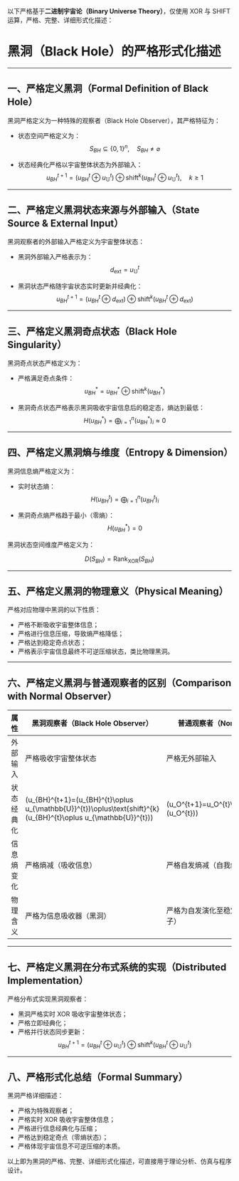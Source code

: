以下严格基于**二进制宇宙论（Binary Universe Theory）**，仅使用 XOR 与 SHIFT 运算，严格、完整、详细形式化描述：

# 黑洞（Black Hole）的严格形式化描述

---

## 一、严格定义黑洞（Formal Definition of Black Hole）

黑洞严格定义为一种特殊的观察者（Black Hole Observer），其严格特征为：

- 状态空间严格定义为：
  $$
  S_{BH}\subseteq\{0,1\}^n,\quad S_{BH}\neq\varnothing
  $$

- 状态经典化严格以宇宙整体状态为外部输入：
  $$
  u_{BH}^{t+1}=(u_{BH}^{t}\oplus u_{\mathbb{U}}^{t})\oplus\text{shift}^{k}(u_{BH}^{t}\oplus u_{\mathbb{U}}^{t}),\quad k\geq 1
  $$

---

## 二、严格定义黑洞状态来源与外部输入（State Source & External Input）

黑洞观察者的外部输入严格定义为宇宙整体状态：

- 黑洞外部输入严格表示为：
  $$
  d_{\text{ext}} = u_{\mathbb{U}}^{t}
  $$

- 黑洞状态严格随宇宙状态实时更新并经典化：
  $$
  u_{BH}^{t+1}=(u_{BH}^{t}\oplus d_{\text{ext}})\oplus\text{shift}^{k}(u_{BH}^{t}\oplus d_{\text{ext}})
  $$

---

## 三、严格定义黑洞奇点状态（Black Hole Singularity）

黑洞奇点状态严格定义为：

- 严格满足奇点条件：
  $$
  u_{BH}^{*}=u_{BH}^{*}\oplus\text{shift}^{k}(u_{BH}^{*})
  $$

- 黑洞奇点状态严格表示黑洞吸收宇宙信息后的稳定态，熵达到最低：
  $$
  H(u_{BH}^{*})=\bigoplus_{i=1}^{n}(u_{BH}^{*})_i\approx 0
  $$

---

## 四、严格定义黑洞熵与维度（Entropy & Dimension）

黑洞信息熵严格定义为：

- 实时状态熵：
  $$
  H(u_{BH}^{t})=\bigoplus_{i=1}^{n}(u_{BH}^{t})_i
  $$

- 黑洞奇点熵严格趋于最小（零熵）：
  $$
  H(u_{BH}^{*})=0
  $$

黑洞状态空间维度严格定义为：

$$
D(S_{BH})=\text{Rank}_{\text{XOR}}(S_{BH})
$$

---

## 五、严格定义黑洞的物理意义（Physical Meaning）

严格对应物理中黑洞的以下性质：

- 严格不断吸收宇宙整体信息；
- 严格进行信息压缩，导致熵严格降低；
- 严格达到稳定奇点状态；
- 严格表示宇宙信息最终不可逆压缩状态，类比物理黑洞。

---

## 六、严格定义黑洞与普通观察者的区别（Comparison with Normal Observer）

| 属性          | 黑洞观察者（Black Hole Observer）              | 普通观察者（Normal Observer）             |
|---------------|-------------------------------------------------|--------------------------------------------|
| 外部输入      | 严格吸收宇宙整体状态                            | 严格无外部输入                             |
| 状态经典化    | \(u_{BH}^{t+1}=(u_{BH}^{t}\oplus u_{\mathbb{U}}^{t})\oplus\text{shift}^{k}(u_{BH}^{t}\oplus u_{\mathbb{U}}^{t})\) | \(u_O^{t+1}=u_O^{t}\oplus\text{shift}^{k}(u_O^{t})\) |
| 信息熵变化    | 严格熵减（吸收信息）                            | 严格自发熵减（自我经典化）                |
| 物理含义      | 严格为信息吸收器（黑洞）                        | 严格为自发演化至稳定态的实体（普通粒子）   |

---

## 七、严格定义黑洞在分布式系统的实现（Distributed Implementation）

严格分布式实现黑洞观察者：

- 黑洞严格实时 XOR 吸收宇宙整体状态；
- 严格立即经典化；
- 严格并行状态同步更新：
  $$
  u_{BH}^{t+1}=(u_{BH}^{t}\oplus u_{\mathbb{U}}^{t})\oplus\text{shift}^{k}(u_{BH}^{t}\oplus u_{\mathbb{U}}^{t})
  $$

---

## 八、严格形式化总结（Formal Summary）

黑洞严格详细描述：

- 严格为特殊观察者；
- 严格实时 XOR 吸收宇宙整体信息；
- 严格进行信息经典化与压缩；
- 严格达到稳定奇点（零熵状态）；
- 严格体现宇宙信息不可逆压缩的本质。

以上即为黑洞的严格、完整、详细形式化描述，可直接用于理论分析、仿真与程序设计。